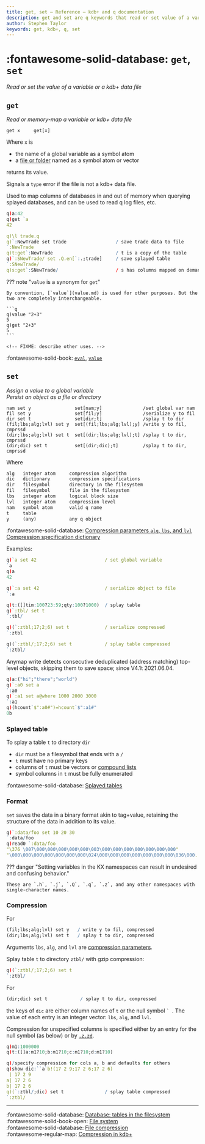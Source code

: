 ```yaml
---
title: get, set – Reference – kdb+ and q documentation
description: get and set are q keywords that read or set value of a variable or a kdb+ data file.
author: Stephen Taylor
keywords: get, kdb+, q, set
---
```

# :fontawesome-solid-database: `get`, `set`

_Read or set the value of a variable or a kdb+ data file_




## `get`

_Read or memory-map a variable or kdb+ data file_

```syntax
get x     get[x]
```

Where `x` is

-   the name of a global variable as a symbol atom
-   a [file or folder](../basics/glossary.md#file-symbol) named as a symbol atom or vector

returns its value.

Signals a `type` error if the file is not a kdb+ data file.

Used to map columns of databases in and out of memory when querying splayed databases, and can be used to read q log files, etc.

```q
q)a:42
q)get `a
42

q)\l trade.q
q)`:NewTrade set trade                  / save trade data to file
`:NewTrade
q)t:get`:NewTrade                       / t is a copy of the table
q)`:SNewTrade/ set .Q.en[`:.;trade]     / save splayed table
`:SNewTrade/
q)s:get`:SNewTrade/                     / s has columns mapped on demand
```

??? note "`value` is a synonym for `get`"

    By convention, [`value`](value.md) is used for other purposes. But the two are completely interchangeable.

    ```q
    q)value "2+3"
    5
    q)get "2+3"
    5
    ```

    <!-- FIXME: describe other uses. -->

:fontawesome-solid-book:
[`eval`](eval.md),
[`value`](value.md)



## `set`

_Assign a value to a global variable
<br>
Persist an object as a file or directory_

```{.syntax style="font-size: .8em"}
nam set y                set[nam;y]               /set global var nam
fil set y                set[fil;y]               /serialize y to fil
dir set t                set[dir;t]               /splay t to dir
(fil;lbs;alg;lvl) set y  set[(fil;lbs;alg;lvl);y] /write y to fil, cmprssd
(dir;lbs;alg;lvl) set t  set[(dir;lbs;alg;lvl);t] /splay t to dir, cmprssd
(dir;dic) set t          set[(dir;dic);t]         /splay t to dir, cmprssd
```

Where

```txt
alg   integer atom     compression algorithm
dic   dictionary       compression specifications
dir   filesymbol       directory in the filesystem
fil   filesymbol       file in the filesystem
lbs   integer atom     logical block size
lvl   integer atom     compression level
nam   symbol atom      valid q name
t     table
y     (any)            any q object
```

:fontawesome-solid-database:
[Compression parameters `alg`, `lbs`, and `lvl`](../kb/file-compression.md#parameters)
<br>
[Compression specification dictionary](#compression)

Examples:
```q
q)`a set 42                         / set global variable
`a
q)a
42

q)`:a set 42                        / serialize object to file
`:a

q)t:([]tim:100?23:59;qty:100?1000)  / splay table
q)`:tbl/ set t
`:tbl/

q)(`:ztbl;17;2;6) set t             / serialize compressed
`:ztbl

q)(`:ztbl/;17;2;6) set t            / splay table compressed
`:ztbl/
```

Anymap write detects consecutive deduplicated (address matching) top-level objects, skipping them to save space; since V4.1t 2021.06.04.

```q
q)a:("hi";"there";"world")
q)`:a0 set a
`:a0
q)`:a1 set a@where 1000 2000 3000
`:a1
q)(hcount`$":a0#")=hcount`$":a1#"
0b
```


### Splayed table

To splay a table `t` to directory `dir`

-   `dir` must be a filesymbol that ends with a `/`
-   `t` must have no primary keys
-   columns of `t` must be vectors or [compound lists](../basics/glossary.md#compound-list)
-   symbol columns in `t` must be fully enumerated

:fontawesome-solid-database:
[Splayed tables](../kb/splayed-tables.md)


### Format

`set` saves the data in a binary format akin to tag+value, retaining the structure of the data in addition to its value.

```q
q)`:data/foo set 10 20 30
`:data/foo
q)read0 `:data/foo
"\376 \007\000\000\000\000\000\003\000\000\000\000\000\000\000"
"\000\000\000\000\000\000\000\024\000\000\000\000\000\000\000\036\000..
```

??? danger "Setting variables in the KX namespaces can result in undesired and confusing behavior."

    These are `.h`, `.j`, `.Q`, `.q`, `.z`, and any other namespaces with single-character names.


### Compression

For

```q
(fil;lbs;alg;lvl) set y   / write y to fil, compressed
(dir;lbs;alg;lvl) set t   / splay t to dir, compressed
```

Arguments `lbs`, `alg`, and `lvl` are [compression parameters](../kb/file-compression.md#compression-parametrers).

Splay table `t` to directory `ztbl/` with gzip compression:

```q
q)(`:ztbl/;17;2;6) set t
`:ztbl/
```

For

```q
(dir;dic) set t            / splay t to dir, compressed
```

the keys of `dic` are either column names of `t` or the null symbol `` `  ``. The value of each entry is an integer vector: `lbs`, `alg`, and `lvl`.

Compression for unspecified columns is specified either by an entry for the null symbol (as below) or by [`.z.zd`](dotz.md#zzd-zip-defaults).

```q
q)m1:1000000
q)t:([]a:m1?10;b:m1?10;c:m1?10;d:m1?10)

q)/specify compression for cols a, b and defaults for others
q)show dic:``a`b!(17 2 9;17 2 6;17 2 6)
 | 17 2 9
a| 17 2 6
b| 17 2 6
q)(`:ztbl/;dic) set t               / splay table compressed
`:ztbl/
```


----
:fontawesome-solid-database:
[Database: tables in the filesystem](../database/index.md)
<br>
:fontawesome-solid-book-open:
[File system](../basics/files.md)
<br>
:fontawesome-solid-database:
[File compression](../kb/file-compression.md)
<br>
:fontawesome-regular-map:
[Compression in kdb+](../wp/compress/index.md)
